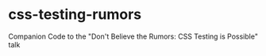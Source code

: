 # css-testing-rumors
Companion Code to the "Don't Believe the Rumors: CSS Testing is Possible" talk
